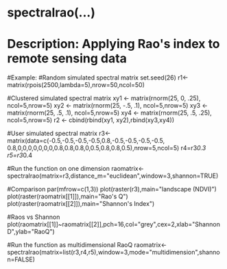 # spectralrao(...)
# Description: Applying Rao's index to remote sensing data 

#Example:
#Random simulated spectral matrix
set.seed(26)
r1<-matrix(rpois(2500,lambda=5),nrow=50,ncol=50)

#Clustered simulated spectral matrix
xy1 <- matrix(rnorm(25, 0, .25), ncol=5,nrow=5)
xy2 <- matrix(rnorm(25, -.5, .1), ncol=5,nrow=5)
xy3 <- matrix(rnorm(25, .5, .1), ncol=5,nrow=5)
xy4 <- matrix(rnorm(25, .5, .25), ncol=5,nrow=5)
r2 <- cbind(rbind(xy1, xy2),rbind(xy3,xy4))

#User simulated spectral matrix
r3<-matrix(data=c(-0.5,-0.5,-0.5,-0.5,0.8,-0.5,-0.5,-0.5,-0.5,
    0.8,0,0,0,0,0,0,0,0.8,0.8,0.8,0,0.5,0.8,0.8,0.5),nrow=5,ncol=5)
r4=r3*0.3
r5=r3*0.4

#Run the function on one dimension
raomatrix<-spectralrao(matrix=r3,distance_m="euclidean",window=3,shannon=TRUE)

#Comparison
par(mfrow=c(1,3))
plot(raster(r3),main="landscape (NDVI)")
plot(raster(raomatrix[[1]]),main="Rao's Q")
plot(raster(raomatrix[[2]]),main="Shannon's Index")

#Raos vs Shannon
plot(raomatrix[[1]]~raomatrix[[2]],pch=16,col="grey",cex=2,xlab="ShannonD",ylab="RaoQ")

#Run the function as multidimensional RaoQ
raomatrix<-spectralrao(matrix=list(r3,r4,r5),window=3,mode="multidimension",shannon=FALSE)

